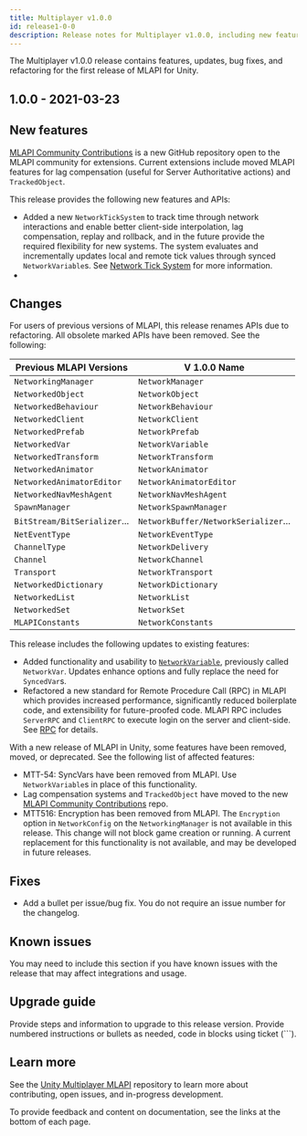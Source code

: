 ```yaml
---
title: Multiplayer v1.0.0
id: release1-0-0
description: Release notes for Multiplayer v1.0.0, including new features, updates, bug fixes, known issues, and information to help you upgrade.
---
```


The Multiplayer v1.0.0 release contains features, updates, bug fixes, and refactoring for the first release of MLAPI for Unity.

## 1.0.0 - 2021-03-23

## New features

[MLAPI Community Contributions](https://github.com/Unity-Technologies/mlapi-community-contributions/tree/master/com.mlapi.contrib.extensions) is a new GitHub repository open to the MLAPI community for extensions. Current extensions include moved MLAPI features for lag compensation (useful for Server Authoritative actions) and `TrackedObject`.

This release provides the following new features and APIs:

* Added a new `NetworkTickSystem` to track time through network interactions and enable better client-side interpolation, lag compensation, replay and rollback, and in the future provide the required flexibility for new systems. The system evaluates and incrementally updates local and remote tick values through synced `NetworkVariable`s. See [Network Tick System](LINK) for more information.<!-- add link to doc when ready --><!-- MTT-241, RFC #12-->
* 

## Changes

For users of previous versions of MLAPI, this release renames APIs due to refactoring. All obsolete marked APIs have been removed. See the following:

| Previous MLAPI Versions | V 1.0.0 Name |
| -- | -- |
| `NetworkingManager` | `NetworkManager` |
| `NetworkedObject` | `NetworkObject` |
| `NetworkedBehaviour` | `NetworkBehaviour` |
| `NetworkedClient` | `NetworkClient` |
| `NetworkedPrefab` | `NetworkPrefab` |
| `NetworkedVar` | `NetworkVariable` |
| `NetworkedTransform` | `NetworkTransform` |
| `NetworkedAnimator` | `NetworkAnimator` |
| `NetworkedAnimatorEditor` | `NetworkAnimatorEditor` |
| `NetworkedNavMeshAgent` | `NetworkNavMeshAgent` |
| `SpawnManager` | `NetworkSpawnManager` |
| `BitStream/BitSerializer`... | `NetworkBuffer/NetworkSerializer`... |
| `NetEventType` | `NetworkEventType` |
| `ChannelType` | `NetworkDelivery` |
| `Channel` | `NetworkChannel` |
| `Transport` | `NetworkTransport` |
| `NetworkedDictionary` | `NetworkDictionary` |
| `NetworkedList` | `NetworkList` |
| `NetworkedSet` | `NetworkSet` |
| `MLAPIConstants` | `NetworkConstants` |

This release includes the following updates to existing features:

* Added functionality and usability to [`NetworkVariable`](../../mlapi-basics/networkedvar.md), previously called `NetworkVar`. Updates enhance options and fully replace the need for `SyncedVar`s. 
* Refactored a new standard for Remote Procedure Call (RPC) in MLAPI which provides increased performance, significantly reduced boilerplate code, and extensibility for future-proofed code. MLAPI RPC includes `ServerRPC` and `ClientRPC` to execute login on the server and client-side. See [RPC](LINK) for details. <!-- add link to doc when ready --><!-- MTT-233-->

With a new release of MLAPI in Unity, some features have been removed, moved, or deprecated. See the following list of affected features:

* MTT-54: SyncVars have been removed from MLAPI. Use `NetworkVariable`s in place of this functionality.
* Lag compensation systems and `TrackedObject` have moved to the new [MLAPI Community Contributions](https://github.com/Unity-Technologies/mlapi-community-contributions/tree/master/com.mlapi.contrib.extensions) repo.
* MTT516: Encryption has been removed from MLAPI. The `Encryption` option in `NetworkConfig` on the `NetworkingManager` is not available in this release. This change will not block game creation or running. A current replacement for this functionality is not available, and may be developed in future releases.

## Fixes
* Add a bullet per issue/bug fix. You do not require an issue number for the changelog. <!-- If you want to include issue numbers without building, you can include mtt-### in comments. -->

## Known issues
You may need to include this section if you have known issues with the release that may affect integrations and usage.

## Upgrade guide
Provide steps and information to upgrade to this release version. Provide numbered instructions or bullets as needed, code in blocks using ticket (```).

## Learn more

See the [Unity Multiplayer MLAPI](https://github.com/Unity-Technologies/com.unity.multiplayer.mlapi) repository to learn more about contributing, open issues, and in-progress development.

To provide feedback and content on documentation, see the links at the bottom of each page.
